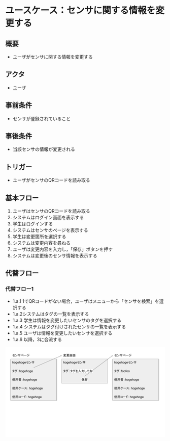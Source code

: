 # ユースケース：センサに関する情報を変更する

## 概要
- ユーザがセンサに関する情報を変更する
## アクタ
- ユーザ
## 事前条件
- センサが登録されていること
## 事後条件
- 当該センサの情報が変更される
## トリガー
- ユーザがセンサのQRコードを読み取る
## 基本フロー
1. ユーザはセンサのQRコードを読み取る
2. システムはログイン画面を表示する
3. 学生はログインする
4. システムはセンサのページを表示する
5. 学生は変更箇所を選択する
6. システムは変更内容を尋ねる
7. ユーザは変更内容を入力し，「保存」ボタンを押す
8. システムは変更後のセンサ情報を表示する
## 代替フロー
### 代替フロー1
- 1.a.1 1でQRコードがない場合，ユーザはメニューから「センサを検索」を選択する
- 1.a.2システムはタグの一覧を表示する
- 1.a.3 学生は情報を変更したいセンサのタグを選択する
- 1.a.4 システムはタグ付けされたセンサの一覧を表示する
- 1.a.5 ユーザは情報を変更したいセンサを選択する
- 1.a.6 以降，3に合流する
<img src="usecase_3.pdf">